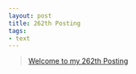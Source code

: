 ```yaml
---
layout: post
title: 262th Posting
tags: 
- text
---
```


> [Welcome to my 262th Posting](https://janghan-kor.tistory.com/1119)
